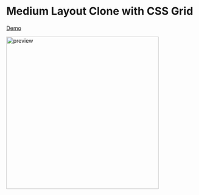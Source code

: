 # Medium Layout Clone with CSS Grid

[Demo](https://dokinqs.github.io/Medium/)

<img width="400" alt="preview" src="https://user-images.githubusercontent.com/22225317/35050214-4850053a-fb70-11e7-8348-3fd53737b3ce.png">

